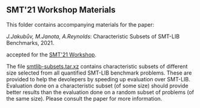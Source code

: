 ## SMT'21 Workshop Materials ##

This folder contains accompanying materials for the paper:

_J.Jakubův, M.Janota, A.Reynolds_: Characteristic Subsets of SMT-LIB Benchmarks, 2021.

accepted for the [SMT'21 Workshop](http://smt-workshop.cs.uiowa.edu/2021/).

The file [smtlib-subsets.tar.xz](https://github.com/ai4reason/public/blob/master/SMT2021/smtlib-subsets.tar.xz) contains characteristic subsets of different size selected from all quantified SMT-LIB benchmark problems.  These are provided to help the devolepers by speeding up evaluation over SMT-LIB.  Evaluation done on a characteristic subset (of some size) should provide better results than the evaluation done on a random subset of problems (of the same size).  Please consult the paper for more information.
